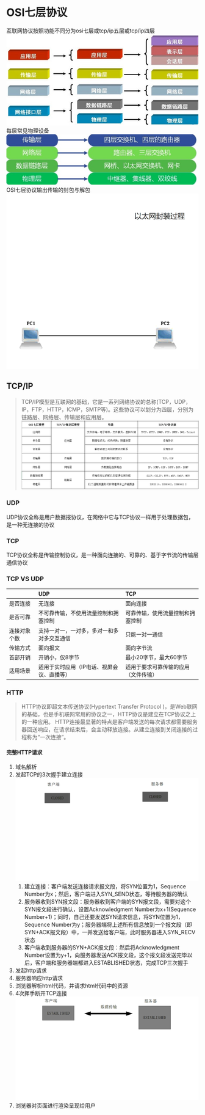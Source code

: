 # OSI七层协议
互联网协议按照功能不同分为osi七层或tcp/ip五层或tcp/ip四层
![avatar](protocol.jpeg)
每层常见物理设备
![avatar](device.jpeg)
OSI七层协议输出传输的封包与解包
![avatar](osi.gif)

## TCP/IP
> TCP/IP模型是互联网的基础，它是一系列网络协议的总称(TCP，UDP，IP，FTP，HTTP，ICMP，SMTP等)。这些协议可以划分为四层，分别为链路层、网络层、传输层和应用层。
![avatar](tcpip.png)

### UDP
UDP协议全称是用户数据报协议，在网络中它与TCP协议一样用于处理数据包，是一种无连接的协议

### TCP
TCP协议全称是传输控制协议，是一种面向连接的、可靠的、基于字节流的传输层通信协议

### TCP VS UDP
|&nbsp;|UDP|TCP|
|-------|:---|:---|
|是否连接|无连接|面向连接|
|是否可靠|不可靠传输，不使用流量控制和拥塞控制|可靠传输，使用流量控制和拥塞控制|
|连接对象个数|支持一对一，一对多，多对一和多对多交互通信|只能一对一通信|
|传输方式|面向报文|面向字节流|
|首部开销|开销小，仅8字节|最小20字节，最大60字节|
|适用场景|适用于实时应用（IP电话、视屏会议、直播等）|适用于要求可靠传输的应用（文件传输）|

### HTTP
> HTTP协议即超文本传送协议(Hypertext Transfer Protocol )，是Web联网的基础，也是手机联网常用的协议之一，HTTP协议是建立在TCP协议之上的一种应用。
HTTP连接最显著的特点是客户端发送的每次请求都需要服务器回送响应，在请求结束后，会主动释放连接。从建立连接到关闭连接的过程称为“一次连接”。
#### 完整HTTP请求
1. 域名解析
2. 发起TCP的3次握手建立连接
   ![avatar](三次握手.gif)
   1. 建立连接：客户端发送连接请求报文段，将SYN位置为1，Sequence Number为x；然后，客户端进入SYN_SEND状态，等待服务器的确认
   2. 服务器收到SYN报文段：服务器收到客户端的SYN报文段，需要对这个SYN报文段进行确认，设置Acknowledgment Number为x+1(Sequence Number+1)；同时，自己还要发送SYN请求信息，将SYN位置为1，Sequence Number为y；服务器端将上述所有信息放到一个报文段（即SYN+ACK报文段）中，一并发送给客户端，此时服务器进入SYN_RECV状态
   3. 客户端收到服务器的SYN+ACK报文段：然后将Acknowledgment Number设置为y+1，向服务器发送ACK报文段，这个报文段发送完毕以后，客户端和服务器端都进入ESTABLISHED状态，完成TCP三次握手
3. 发起http请求
4. 服务器响应http请求
5. 浏览器解析html代码，并请求html代码中的资源
6. 4次挥手断开TCP连接
   ![avatar](四次挥手.gif)
7. 浏览器对页面进行渲染呈现给用户